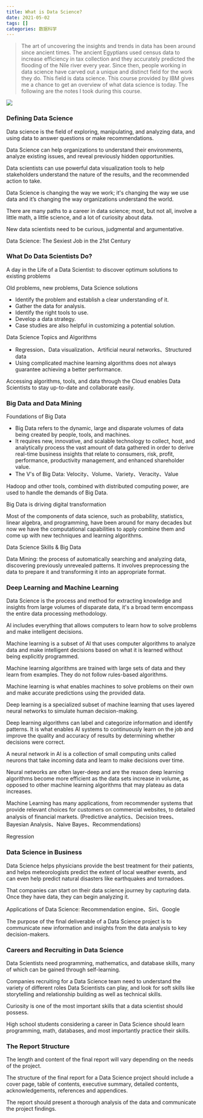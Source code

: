 ```yaml
---
title: What is Data Science?
date: 2021-05-02
tags: []
categories: 数据科学
---
```


> The art of uncovering the insights and trends in data has been around since ancient times. The ancient Egyptians used census data to increase efficiency in tax collection and they accurately predicted the flooding of the Nile river every year. Since then, people working in data science have carved out a unique and distinct field for the work they do. This field is data science. This course provided by IBM gives me a chance to get an overview of what data science is today. The following are the notes I took during this course.

<!--more-->

![](https://blog.zhuangzhihao.top/img/what-is-DS.png)

### Defining Data Science

Data science is the field of exploring, manipulating, and analyzing data, and using data to answer questions or make recommendations.

Data Science can help organizations to understand their environments, analyze existing issues, and reveal previously hidden opportunities.

Data scientists can use powerful data visualization tools to help stakeholders understand the nature of the results, and the recommended action to take. 

Data Science is changing the way we work; it's changing the way we use data and it’s changing the way organizations understand the world.

There are many paths to a career in data science; most, but not all, involve a little math, a little science, and a lot of curiosity about data.

New data scientists need to be curious, judgmental and argumentative.

Data Science: The Sexiest Job in the 21st Century

### What Do Data Scientists Do?

A day in the Life of a Data Scientist: to discover optimum solutions to existing problems

Old problems, new problems, Data Science solutions
- Identify the problem and establish a clear understanding of it. 
- Gather the data for analysis. 
- Identify the right tools to use.
- Develop a data strategy. 
- Case studies are also helpful in customizing a potential solution.

Data Science Topics and Algorithms
- Regression、Data visualization、Artificial neural networks、Structured data
- Using complicated machine learning algorithms does not always guarantee achieving a better performance.

Accessing algorithms, tools, and data through the Cloud enables Data Scientists to stay up-to-date and collaborate easily.

### Big Data and Data Mining 

Foundations of Big Data
- Big Data refers to the dynamic, large and disparate volumes of data being created by people, tools, and machines. 
- It requires new, innovative, and scalable technology to collect, host, and analytically process the vast amount of data gathered in order to derive real-time business insights that relate to consumers, risk, profit, performance, productivity management, and enhanced shareholder value.
- The V's of Big Data: Velocity、Volume、Variety、Veracity、Value

Hadoop and other tools, combined with distributed computing power, are used to handle the demands of Big Data.

Big Data is driving digital transformation

Most of the components of data science, such as probability, statistics, linear algebra, and programming, have been around for many decades but now we have the computational capabilities to apply combine them and come up with new techniques and learning algorithms.

Data Science Skills & Big Data

Data Mining: the process of automatically searching and analyzing data, discovering previously unrevealed patterns. It involves preprocessing the data to prepare it and transforming it into an appropriate format.

### Deep Learning and Machine Learning

Data Science is the process and method for extracting knowledge and insights from large volumes of disparate data, it's a broad term encompass the entire data processing methodology.

AI includes everything that allows computers to learn how to solve problems and make intelligent decisions.

Machine learning is a subset of AI that uses computer algorithms to analyze data and make intelligent decisions based on what it is learned without being explicitly programmed.

Machine learning algorithms are trained with large sets of data and they learn from examples. They do not follow rules-based algorithms.

Machine learning is what enables machines to solve problems on their own and make accurate predictions using the provided data.

Deep learning is a specialized subset of machine learning that uses layered neural networks to simulate human decision-making.

Deep learning algorithms can label and categorize information and identify patterns. It is what enables AI systems to continuously learn on the job and improve the quality and accuracy of results by determining whether decisions were correct.

A neural network in AI is a collection of small computing units called neurons that take incoming data and learn to make decisions over time. 

Neural networks are often layer-deep and are the reason deep learning algorithms become more efficient as the data sets increase in volume, as opposed to other machine learning algorithms that may plateau as data increases.

Machine Learning has many applications, from recommender systems that provide relevant choices for customers on commercial websites, to detailed analysis of financial markets. (Predictive analytics、Decision trees、Bayesian Analysis、Naive Bayes、Recommendations)

Regression

### Data Science in Business

Data Science helps physicians provide the best treatment for their patients, and helps meteorologists predict the extent of local weather events, and can even help predict natural disasters like earthquakes and tornadoes.

That companies can start on their data science journey by capturing data. Once they have data, they can begin analyzing it.

Applications of Data Science: Recommendation engine、Siri、Google

The purpose of the final deliverable of a Data Science project is to communicate new information and insights from the data analysis to key decision-makers.

### Careers and Recruiting in Data Science

Data Scientists need programming, mathematics, and database skills, many of which can be gained through self-learning.

Companies recruiting for a Data Science team need to understand the variety of different roles Data Scientists can play, and look for soft skills like storytelling and relationship building as well as technical skills.

Curiosity is one of the most important skills that a data scientist should possess.

High school students considering a career in Data Science should learn programming, math, databases, and most importantly practice their skills.

### The Report Structure

The length and content of the final report will vary depending on the needs of the project.

The structure of the final report for a Data Science project should include a cover page, table of contents, executive summary, detailed contents, acknowledgements, references and appendices.

The report should present a thorough analysis of the data and communicate the project findings.

